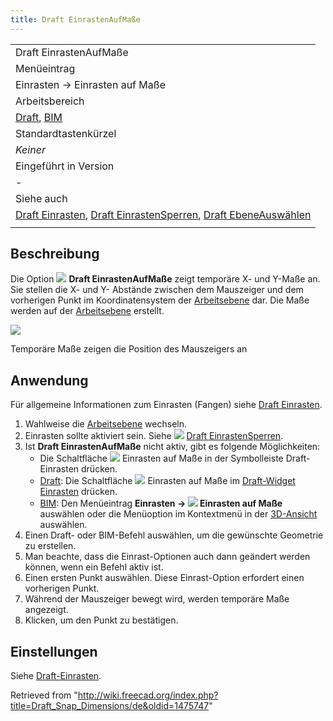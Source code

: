 ```yaml
---
title: Draft EinrastenAufMaße
---
```

|  |
| --- |
| Draft EinrastenAufMaße |
| Menüeintrag |
| Einrasten → Einrasten auf Maße |
| Arbeitsbereich |
| [Draft](/Draft_Workbench/de "Draft Workbench/de"), [BIM](/BIM_Workbench/de "BIM Workbench/de") |
| Standardtastenkürzel |
| *Keiner* |
| Eingeführt in Version |
| - |
| Siehe auch |
| [Draft Einrasten](/Draft_Snap/de "Draft Snap/de"), [Draft EinrastenSperren](/Draft_Snap_Lock/de "Draft Snap Lock/de"), [Draft EbeneAuswählen](/Draft_SelectPlane/de "Draft SelectPlane/de") |
|  |

## Beschreibung

Die Option ![](/images/Draft_Snap_Dimensions.svg) **Draft EinrastenAufMaße** zeigt temporäre X- und Y-Maße an. Sie stellen die X- und Y- Abstände zwischen dem Mauszeiger und dem vorherigen Punkt im Koordinatensystem der [Arbeitsebene](/Draft_SelectPlane/de "Draft SelectPlane/de") dar. Die Maße werden auf der [Arbeitsebene](/Draft_SelectPlane/de "Draft SelectPlane/de") erstellt.

![](/images/Draft_Snap_Dimensions_example.png)

Temporäre Maße zeigen die Position des Mauszeigers an

## Anwendung

Für allgemeine Informationen zum Einrasten (Fangen) siehe [Draft Einrasten](/Draft_Snap/de "Draft Snap/de").

1. Wahlweise die [Arbeitsebene](/Draft_SelectPlane/de "Draft SelectPlane/de") wechseln.
2. Einrasten sollte aktiviert sein. Siehe ![](/images/Draft_Snap_Lock.svg) [Draft EinrastenSperren](/Draft_Snap_Lock/de "Draft Snap Lock/de").
3. Ist **Draft EinrastenAufMaße** nicht aktiv, gibt es folgende Möglichkeiten:
   * Die Schaltfläche ![](/images/Draft_Snap_Dimensions.svg) Einrasten auf Maße in der Symbolleiste Draft-Einrasten drücken.
   * [Draft](/Draft_Workbench/de "Draft Workbench/de"): Die Schaltfläche ![](/images/Draft_Snap_Dimensions.svg) Einrasten auf Maße im [Draft-Widget Einrasten](/Draft_snap_widget/de "Draft snap widget/de") drücken.
   * [BIM](/BIM_Workbench/de "BIM Workbench/de"): Den Menüeintrag **Einrasten → ![](/images/Draft_Snap_Dimensions.svg) Einrasten auf Maße** auswählen oder die Menüoption im Kontextmenü in der [3D-Ansicht](/3D_view/de "3D view/de") auswählen.
4. Einen Draft- oder BIM-Befehl auswählen, um die gewünschte Geometrie zu erstellen.
5. Man beachte, dass die Einrast-Optionen auch dann geändert werden können, wenn ein Befehl aktiv ist.
6. Einen ersten Punkt auswählen. Diese Einrast-Option erfordert einen vorherigen Punkt.
7. Während der Mauszeiger bewegt wird, werden temporäre Maße angezeigt.
8. Klicken, um den Punkt zu bestätigen.

## Einstellungen

Siehe [Draft-Einrasten](/Draft_Snap/de#Einstellungen "Draft Snap/de").

Retrieved from "<http://wiki.freecad.org/index.php?title=Draft_Snap_Dimensions/de&oldid=1475747>"